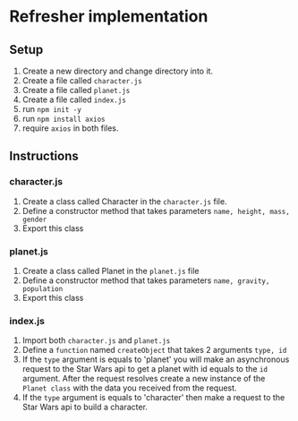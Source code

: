 # Refresher implementation

## Setup
1. Create a new directory and change directory into it.
2. Create a file called ```character.js```
3. Create a file called ```planet.js```
4. Create a file called ```index.js```
5. run ```npm init -y```
6. run ```npm install axios```
7. require ```axios``` in both files.

## Instructions
### character.js
1. Create a class called Character in the ```character.js``` file.
2. Define a constructor method that takes parameters ```name, height, mass, gender```
3. Export this class
### planet.js
1. Create a class called Planet in the ```planet.js``` file
2. Define a constructor method that takes parameters ```name, gravity, population```
3. Export this class
### index.js
1. Import both ```character.js``` and ```planet.js```
2. Define a ```function``` named ```createObject``` that takes 2 arguments ```type, id```
3. If the ```type``` argument is equals to 'planet' you will make an asynchronous request to the Star Wars api to get a planet with id equals to the ```id``` argument. After the request resolves create a new instance of the ```Planet class``` with the data you received from the request.
5. If the ```type``` argument is equals to 'character' then make a request to the Star Wars api to build a character.
